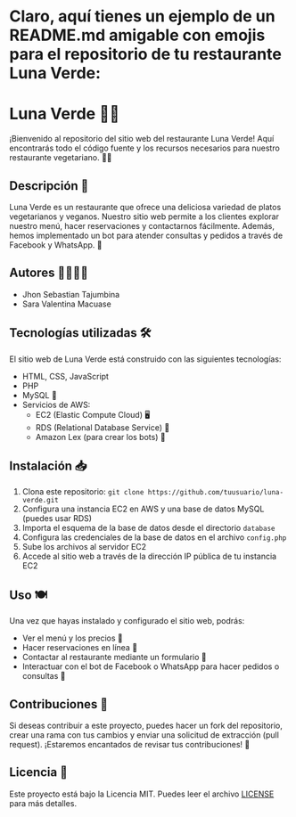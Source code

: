 # Claro, aquí tienes un ejemplo de un README.md amigable con emojis para el repositorio de tu restaurante Luna Verde:

# Luna Verde 🌙🥗

¡Bienvenido al repositorio del sitio web del restaurante Luna Verde! Aquí encontrarás todo el código fuente y los recursos necesarios para nuestro restaurante vegetariano. 🥕🥬

## Descripción 📝

Luna Verde es un restaurante que ofrece una deliciosa variedad de platos vegetarianos y veganos. Nuestro sitio web permite a los clientes explorar nuestro menú, hacer reservaciones y contactarnos fácilmente. Además, hemos implementado un bot para atender consultas y pedidos a través de Facebook y WhatsApp. 🤖

## Autores 👩‍💻👨‍💻

- Jhon Sebastian Tajumbina
- Sara Valentina Macuase

## Tecnologías utilizadas 🛠️

El sitio web de Luna Verde está construido con las siguientes tecnologías:

- HTML, CSS, JavaScript
- PHP
- MySQL 🐬
- Servicios de AWS:
  - EC2 (Elastic Compute Cloud) 🖥️
  - RDS (Relational Database Service) 💾
  - Amazon Lex (para crear los bots) 🤖

## Instalación 📥

1. Clona este repositorio: `git clone https://github.com/tuusuario/luna-verde.git`
2. Configura una instancia EC2 en AWS y una base de datos MySQL (puedes usar RDS)
3. Importa el esquema de la base de datos desde el directorio `database`
4. Configura las credenciales de la base de datos en el archivo `config.php`
5. Sube los archivos al servidor EC2
6. Accede al sitio web a través de la dirección IP pública de tu instancia EC2

## Uso 🍽️

Una vez que hayas instalado y configurado el sitio web, podrás:

- Ver el menú y los precios 🍲
- Hacer reservaciones en línea 📅
- Contactar al restaurante mediante un formulario 📩
- Interactuar con el bot de Facebook o WhatsApp para hacer pedidos o consultas 💬

## Contribuciones 🤝

Si deseas contribuir a este proyecto, puedes hacer un fork del repositorio, crear una rama con tus cambios y enviar una solicitud de extracción (pull request). ¡Estaremos encantados de revisar tus contribuciones! 🚀

## Licencia 📄

Este proyecto está bajo la Licencia MIT. Puedes leer el archivo [LICENSE](LICENSE) para más detalles.
